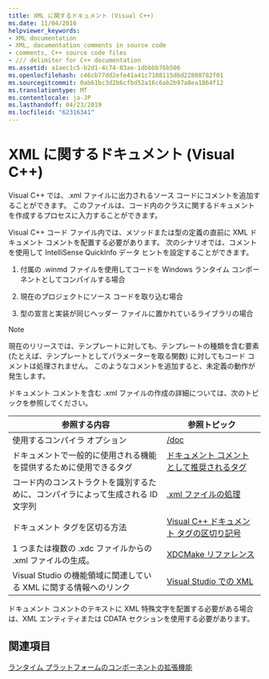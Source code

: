 ```yaml
---
title: XML に関するドキュメント (Visual C++)
ms.date: 11/04/2016
helpviewer_keywords:
- XML documentation
- XML, documentation comments in source code
- comments, C++ source code files
- /// delimiter for C++ documentation
ms.assetid: a1aec1c5-b2d1-4c74-83ae-1dbbbb76b506
ms.openlocfilehash: c46cb77dd2efe41a41c7108115d6d22808782f01
ms.sourcegitcommit: 0ab61bc3d2b6cfbd52a16c6ab2b97a8ea1864f12
ms.translationtype: MT
ms.contentlocale: ja-JP
ms.lasthandoff: 04/23/2019
ms.locfileid: "62316341"
---
```

# <a name="xml-documentation-visual-c"></a>XML に関するドキュメント (Visual C++)

Visual C++ では、.xml ファイルに出力されるソース コードにコメントを追加することができます。 このファイルは、コード内のクラスに関するドキュメントを作成するプロセスに入力することができます。

Visual C++ コード ファイル内では、メソッドまたは型の定義の直前に XML ドキュメント コメントを配置する必要があります。 次のシナリオでは、コメントを使用して IntelliSense QuickInfo データ ヒントを設定することができます。

1. 付属の .winmd ファイルを使用してコードを Windows ランタイム コンポーネントとしてコンパイルする場合

1. 現在のプロジェクトにソース コードを取り込む場合

1. 型の宣言と実装が同じヘッダー ファイルに置かれているライブラリの場合

> [!NOTE]
>  現在のリリースでは、テンプレートに対しても、テンプレートの種類を含む要素 (たとえば、テンプレートとしてパラメーターを取る関数) に対してもコード コメントは処理されません。 このようなコメントを追加すると、未定義の動作が発生します。

ドキュメント コメントを含む .xml ファイルの作成の詳細については、次のトピックを参照してください。

|参照する内容|参照トピック|
|---------------------------|---------|
|使用するコンパイラ オプション|[/doc](doc-process-documentation-comments-c-cpp.md)|
|ドキュメントで一般的に使用される機能を提供するために使用できるタグ|[ドキュメント コメントとして推奨されるタグ](recommended-tags-for-documentation-comments-visual-cpp.md)|
|コード内のコンストラクトを識別するために、コンパイラによって生成される ID 文字列|[.xml ファイルの処理](dot-xml-file-processing.md)|
|ドキュメント タグを区切る方法|[Visual C++ ドキュメント タグの区切り記号](delimiters-for-visual-cpp-documentation-tags.md)|
|1 つまたは複数の .xdc ファイルからの .xml ファイルの生成。|[XDCMake リファレンス](xdcmake-reference.md)|
|Visual Studio の機能領域に関連している XML に関する情報へのリンク|[Visual Studio での XML](/visualstudio/xml-tools/xml-tools-in-visual-studio)|

ドキュメント コメントのテキストに XML 特殊文字を配置する必要がある場合は、XML エンティティまたは CDATA セクションを使用する必要があります。

## <a name="see-also"></a>関連項目

[ランタイム プラットフォームのコンポーネントの拡張機能](../../extensions/component-extensions-for-runtime-platforms.md)

